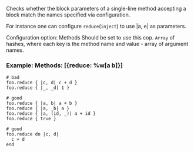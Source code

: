 Checks whether the block parameters of a single-line
method accepting a block match the names specified via configuration.

For instance one can configure `reduce`(`inject`) to use |a, e| as
parameters.

Configuration option: Methods
Should be set to use this cop. `Array` of hashes, where each key is the
method name and value - array of argument names.

### Example: Methods: [{reduce: %w[a b]}]
    # bad
    foo.reduce { |c, d| c + d }
    foo.reduce { |_, _d| 1 }

    # good
    foo.reduce { |a, b| a + b }
    foo.reduce { |a, _b| a }
    foo.reduce { |a, (id, _)| a + id }
    foo.reduce { true }

    # good
    foo.reduce do |c, d|
      c + d
    end